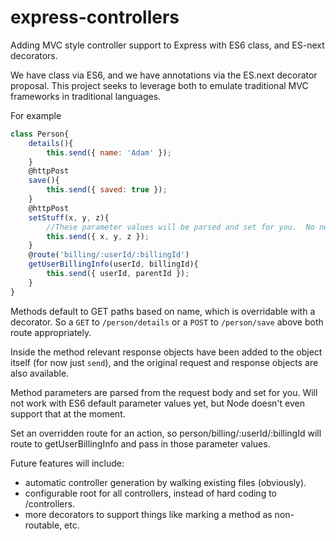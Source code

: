 # express-controllers
Adding MVC style controller support to Express with ES6 class, and ES-next decorators.

We have class via ES6, and we have annotations via the ES.next decorator proposal.  This project seeks to leverage both to emulate traditional MVC frameworks in traditional languages.

For example

```javascript
class Person{
    details(){
        this.send({ name: 'Adam' });
    }
    @httpPost
    save(){
        this.send({ saved: true });
    }
    @httpPost
    setStuff(x, y, z){
        //These parameter values will be parsed and set for you.  No need to parse request.body or request.query - just use them
        this.send({ x, y, z });
    }
    @route('billing/:userId/:billingId')
    getUserBillingInfo(userId, billingId){
        this.send({ userId, parentId });
    }
}
```

Methods default to GET paths based on name, which is overridable with a decorator.  So a `GET` to `/person/details` or a `POST` to `/person/save` above both route appropriately.

Inside the method relevant response objects have been added to the object itself (for now just `send`), and the original request and response objects are also available.

Method parameters are parsed from the request body and set for you.  Will not work with ES6 default parameter values yet, but Node doesn't even support that at the moment.

Set an overridden route for an action, so person/billing/:userId/:billingId will route to getUserBillingInfo and pass in those parameter values.

Future features will include:

- automatic controller generation by walking existing files (obviously).
- configurable root for all controllers, instead of hard coding to /controllers.
- more decorators to support things like marking a method as non-routable, etc.